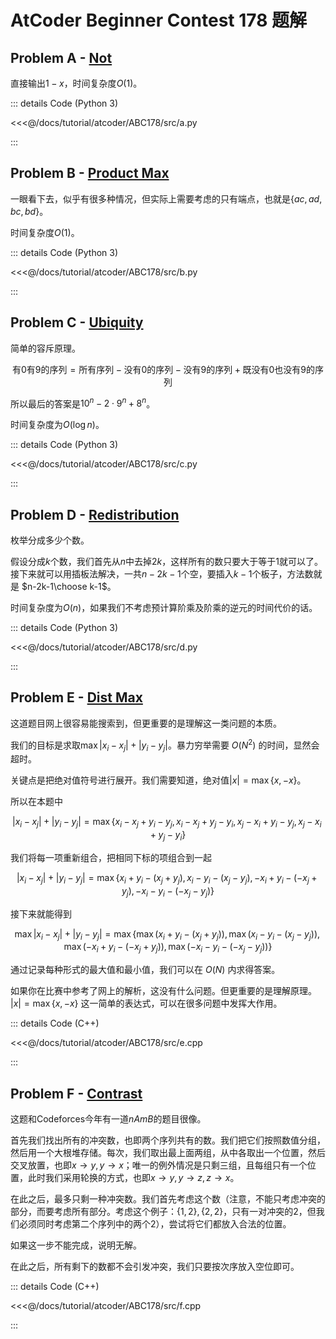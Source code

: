 # AtCoder Beginner Contest 178 题解

## Problem A - [Not](https://atcoder.jp/contests/abc178/tasks/abc178_a)

直接输出$1-x$，时间复杂度$O(1)$。

::: details Code (Python 3)

<<<@/docs/tutorial/atcoder/ABC178/src/a.py

:::

## Problem B - [Product Max](https://atcoder.jp/contests/abc178/tasks/abc178_b)

一眼看下去，似乎有很多种情况，但实际上需要考虑的只有端点，也就是$\{ac,ad,bc,bd\}$。

时间复杂度$O(1)$。

::: details Code (Python 3)

<<<@/docs/tutorial/atcoder/ABC178/src/b.py

:::

## Problem C - [Ubiquity](https://atcoder.jp/contests/abc178/tasks/abc178_c)

简单的容斥原理。

$$
\text{有0有9的序列}=\text{所有序列}-\text{没有0的序列}-\text{没有9的序列}+\text{既没有0也没有9的序列}
$$

所以最后的答案是$10^n-2\cdot9^n+8^n$。

时间复杂度为$O(\log n)$。

::: details Code (Python 3)

<<<@/docs/tutorial/atcoder/ABC178/src/c.py

:::

## Problem D - [Redistribution](https://atcoder.jp/contests/abc178/tasks/abc178_d)

枚举分成多少个数。

假设分成$k$个数，我们首先从$n$中去掉$2k$，这样所有的数只要大于等于$1$就可以了。接下来就可以用插板法解决，一共$n-2k-1$个空，要插入$k-1$个板子，方法数就是 $n-2k-1\choose k-1$。

时间复杂度为$O(n)$，如果我们不考虑预计算阶乘及阶乘的逆元的时间代价的话。

::: details Code (Python 3)

<<<@/docs/tutorial/atcoder/ABC178/src/d.py

:::

## Problem E - [Dist Max](https://atcoder.jp/contests/abc178/tasks/abc178_e)

这道题目网上很容易能搜索到，但更重要的是理解这一类问题的本质。

我们的目标是求取$\max|x_i-x_j|+|y_i-y_j|$。暴力穷举需要 $O(N^2)$ 的时间，显然会超时。

关键点是把绝对值符号进行展开。我们需要知道，绝对值$|x|=\max\{x,-x\}$。

所以在本题中

$$
|x_i-x_j|+|y_i-y_j|=\max\{x_i-x_j+y_i-y_j,x_i-x_j+y_j-y_i,x_j-x_i+y_i-y_j,x_j-x_i+y_j-y_i\}
$$

我们将每一项重新组合，把相同下标的项组合到一起

$$
|x_i-x_j|+|y_i-y_j|=\max\{x_i+y_i-(x_j+y_j),x_i-y_i-(x_j-y_j),-x_i+y_i-(-x_j+y_j),-x_i-y_i-(-x_j-y_j)\}
$$

接下来就能得到

$$
\max|x_i-x_j|+|y_i-y_j|=\max\{\max(x_i+y_i-(x_j+y_j)),\max(x_i-y_i-(x_j-y_j)),\max(-x_i+y_i-(-x_j+y_j)),\max(-x_i-y_i-(-x_j-y_j))\}
$$

通过记录每种形式的最大值和最小值，我们可以在 $O(N)$ 内求得答案。

如果你在比赛中参考了网上的解析，这没有什么问题。但更重要的是理解原理。 $|x|=\max\{x,-x\}$ 这一简单的表达式，可以在很多问题中发挥大作用。

::: details Code (C++)

<<<@/docs/tutorial/atcoder/ABC178/src/e.cpp

:::

## Problem F - [Contrast](https://atcoder.jp/contests/abc178/tasks/abc178_f)

这题和Codeforces今年有一道$nAmB$的题目很像。

首先我们找出所有的冲突数，也即两个序列共有的数。我们把它们按照数值分组，然后用一个大根堆存储。每次，我们取出最上面两组，从中各取出一个位置，然后交叉放置，也即$x\rightarrow y,y\rightarrow x$；唯一的例外情况是只剩三组，且每组只有一个位置，此时我们采用轮换的方式，也即$x\rightarrow y,y\rightarrow z,z\rightarrow x$。

在此之后，最多只剩一种冲突数。我们首先考虑这个数（注意，不能只考虑冲突的部分，而要考虑所有部分。考虑这个例子：$\{1,2\},\{2,2\}$，只有一对冲突的$2$，但我们必须同时考虑第二个序列中的两个$2$），尝试将它们都放入合法的位置。

如果这一步不能完成，说明无解。

在此之后，所有剩下的数都不会引发冲突，我们只要按次序放入空位即可。

::: details Code (C++)

<<<@/docs/tutorial/atcoder/ABC178/src/f.cpp

:::

<Utterances />
